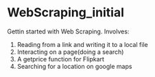 # WebScraping_initial
Gettin started with Web Scraping.
Involves:
1. Reading from a link and writing it to a local file
2. Interacting on a page(doing a search)
3. A getprice function for Flipkart
4. Searching for a location on google maps
